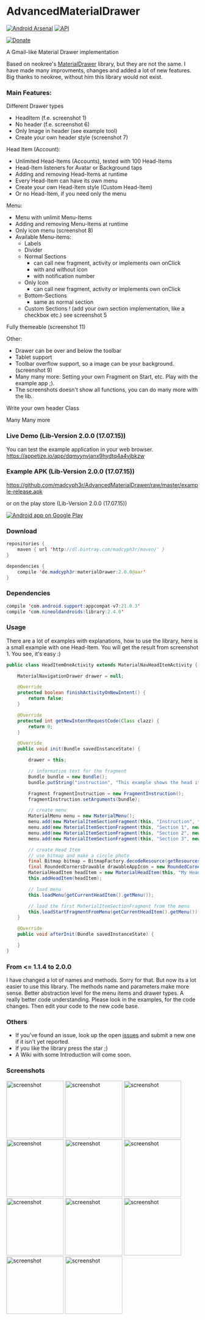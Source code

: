 AdvancedMaterialDrawer
======================

[![Android Arsenal](https://img.shields.io/badge/Android%20Arsenal-AdvancedMaterialDrawer-brightgreen.svg?style=flat)](http://android-arsenal.com/details/1/1617) [![API](https://img.shields.io/badge/API-10%2B-brightgreen.svg?style=flat)](https://android-arsenal.com/api?level=10)

[![Donate](https://www.paypalobjects.com/en_GB/i/btn/btn_donate_LG.gif)](https://www.paypal.com/cgi-bin/webscr?cmd=_s-xclick&hosted_button_id=FXXJENAV99CNQ)

A Gmail-like Material Drawer implementation

Based on neokree's [MaterialDrawer](https://github.com/neokree/MaterialNavigationDrawer) library, but they are not the same. I have made many improvments, changes and added a lot of new features.
Big thanks to neokree, without him this library would not exist.


### Main Features:
Different Drawer types
- HeadItem (f.e. screenshot 1)
- No header (f.e. screenshot 6)
- Only Image in header (see example tool)
- Create your own header style (screenshot 7)

Head Item (Account):
- Unlimited Head-Items (Accounts), tested with 100 Head-Items
- Head-Item listeners for Avatar or Background taps
- Adding and removing Head-Items at runtime
- Every Head-Item can have its own menu
- Create your own Head-Item style (Custom Head-Item)
- Or no Head-Item, if you need only the menu

Menu:
- Menu with unlimit Menu-Items
- Adding and removing Menu-Items at runtime
- Only icon menu (screenshot 8)
- Available Menu-items:
  - Labels
  - Divider
  - Normal Sections
    - can call new fragment, activity or implements own onClick
    - with and without icon
    - with notification number
  - Only Icon
    - can call new fragment, activity or implements own onClick
  - Bottom-Sections
    - same as normal section
  - Custom Sections ! (add your own section implementation, like a checkbox etc.) see screenshot 5

Fully themeable (screenshot 11)

Other:
- Drawer can be over and below the toolbar
- Tablet support
- Toolbar overflow support, so a image can be your background. (screenshot 9)
- Many many more: Setting your own Fragment on Start, etc. Play with the example app ;).
- The screenshots doesn't show all functions, you can do many more with the lib.

Write your own header Class

Many Many more


### Live Demo (Lib-Version 2.0.0 (17.07.15))
You can test the example application in your web browser.
https://appetize.io/app/dqmyynvjanx9hydtq4a4vjbkzw

### Example APK (Lib-Version 2.0.0 (17.07.15))
https://github.com/madcyph3r/AdvancedMaterialDrawer/raw/master/example-release.apk

or on the play store (Lib-Version 2.0.0 (17.07.15))

<a href="https://play.google.com/store/apps/details?id=de.madcyph3r.MaterialDrawer">
  <img alt="Android app on Google Play" src="https://developer.android.com/images/brand/en_app_rgb_wo_45.png" />
</a>

### Download
```java
repositories {
    maven { url 'http://dl.bintray.com/madcyph3r/maven/' }
}

dependencies {
    compile 'de.madcyph3r:materialDrawer:2.0.0@aar'
}
```

### Dependencies
```java
compile 'com.android.support:appcompat-v7:21.0.3'
compile 'com.nineoldandroids:library:2.4.0'
```

### Usage
There are a lot of examples with explanations, how to use the library, here is a small example with one Head-Item. You will get the result from screenshot 1.
You see, it's easy :)
```java
public class HeadItemOneActivity extends MaterialNavHeadItemActivity {

    MaterialNavigationDrawer drawer = null;

    @Override
    protected boolean finishActivityOnNewIntent() {
        return false;
    }

    @Override
    protected int getNewIntentRequestCode(Class clazz) {
        return 0;
    }

    @Override
    public void init(Bundle savedInstanceState) {

        drawer = this;

        // information text for the fragment
        Bundle bundle = new Bundle();
        bundle.putString("instruction", "This example shows the head item style.");

        Fragment fragmentInstruction = new FragmentInstruction();
        fragmentInstruction.setArguments(bundle);

        // create menu
        MaterialMenu menu = new MaterialMenu();
        menu.add(new MaterialItemSectionFragment(this, "Instruction", fragmentInstruction, "Head Item Style (One Item)"));
        menu.add(new MaterialItemSectionFragment(this, "Section 1", new FragmentDummy(), "Section 1"));
        menu.add(new MaterialItemSectionFragment(this, "Section 2", new FragmentDummy(), "Section 2"));
        menu.add(new MaterialItemSectionFragment(this, "Section 3", new FragmentDummy(), "Section 3"));

        // create Head Item
        // use bitmap and make a circle photo
        final Bitmap bitmap = BitmapFactory.decodeResource(getResources(), R.drawable.yourAvatar);
        final RoundedCornersDrawable drawableAppIcon = new RoundedCornersDrawable(getResources(), bitmap);
        MaterialHeadItem headItem = new MaterialHeadItem(this, "My HeadItem", "My Subtitle", drawableAppIcon, R.drawable.yourBackground, menu);
        this.addHeadItem(headItem);

        // load menu
        this.loadMenu(getCurrentHeadItem().getMenu());

        // load the first MaterialItemSectionFragment from the menu
        this.loadStartFragmentFromMenu(getCurrentHeadItem().getMenu());
    }

    @Override
    public void afterInit(Bundle savedInstanceState) {

    }
}
```
### From <= 1.1.4 to 2.0.0
I have changed a lot of names and methods. Sorry for that. But now its a lot easier to use this library. The methods name and parameters make more sense. Better abstraction level for the menu items and drawer types. A really better code understanding.
Please look in the examples, for the code changes. Then edit your code to the new code base. 

### Others

- If you've found an issue, look up the open [issues](https://github.com/madcyph3r/AdvancedMaterialDrawer/issues) and submit a new one if it isn't yet reported.
- If you like the library press the star ;)
- A Wiki with some Introduction will come soon.

### Screenshots

<img src="https://github.com/madcyph3r/AdvancedMaterialDrawer/blob/master/Screenshot_1.png" alt="screenshot" width="150px" height="auto" />

<img src="https://github.com/madcyph3r/AdvancedMaterialDrawer/blob/master/Screenshot_2.png" alt="screenshot" width="150px" height="auto" />

<img src="https://github.com/madcyph3r/AdvancedMaterialDrawer/blob/master/Screenshot_3.png" alt="screenshot" width="150px" height="auto" />

<img src="https://github.com/madcyph3r/AdvancedMaterialDrawer/blob/master/Screenshot_4.png" alt="screenshot" width="150px" height="auto" />

<img src="https://github.com/madcyph3r/AdvancedMaterialDrawer/blob/master/Screenshot_5.png" alt="screenshot" width="150px" height="auto" />

<img src="https://github.com/madcyph3r/AdvancedMaterialDrawer/blob/master/Screenshot_6.png" alt="screenshot" width="150px" height="auto" />

<img src="https://github.com/madcyph3r/AdvancedMaterialDrawer/blob/master/Screenshot_7.png" alt="screenshot" width="150px" height="auto" />

<img src="https://github.com/madcyph3r/AdvancedMaterialDrawer/blob/master/Screenshot_8.png" alt="screenshot" width="150px" height="auto" />

<img src="https://github.com/madcyph3r/AdvancedMaterialDrawer/blob/master/Screenshot_9.png" alt="screenshot" width="150px" height="auto" />

<img src="https://github.com/madcyph3r/AdvancedMaterialDrawer/blob/master/Screenshot_10.png" alt="screenshot" width="150px" height="auto" />

<img src="https://github.com/madcyph3r/AdvancedMaterialDrawer/blob/master/Screenshot_11.png" alt="screenshot" width="150px" height="auto" />
